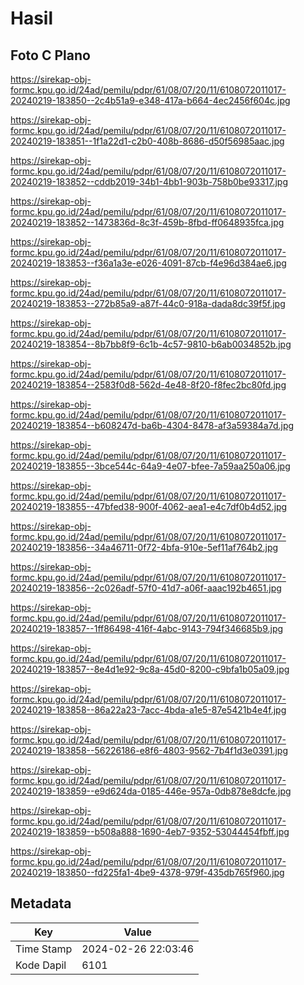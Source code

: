 # Hasil

## Foto C Plano

https://sirekap-obj-formc.kpu.go.id/24ad/pemilu/pdpr/61/08/07/20/11/6108072011017-20240219-183850--2c4b51a9-e348-417a-b664-4ec2456f604c.jpg

https://sirekap-obj-formc.kpu.go.id/24ad/pemilu/pdpr/61/08/07/20/11/6108072011017-20240219-183851--1f1a22d1-c2b0-408b-8686-d50f56985aac.jpg

https://sirekap-obj-formc.kpu.go.id/24ad/pemilu/pdpr/61/08/07/20/11/6108072011017-20240219-183852--cddb2019-34b1-4bb1-903b-758b0be93317.jpg

https://sirekap-obj-formc.kpu.go.id/24ad/pemilu/pdpr/61/08/07/20/11/6108072011017-20240219-183852--1473836d-8c3f-459b-8fbd-ff0648935fca.jpg

https://sirekap-obj-formc.kpu.go.id/24ad/pemilu/pdpr/61/08/07/20/11/6108072011017-20240219-183853--f36a1a3e-e026-4091-87cb-f4e96d384ae6.jpg

https://sirekap-obj-formc.kpu.go.id/24ad/pemilu/pdpr/61/08/07/20/11/6108072011017-20240219-183853--272b85a9-a87f-44c0-918a-dada8dc39f5f.jpg

https://sirekap-obj-formc.kpu.go.id/24ad/pemilu/pdpr/61/08/07/20/11/6108072011017-20240219-183854--8b7bb8f9-6c1b-4c57-9810-b6ab0034852b.jpg

https://sirekap-obj-formc.kpu.go.id/24ad/pemilu/pdpr/61/08/07/20/11/6108072011017-20240219-183854--2583f0d8-562d-4e48-8f20-f8fec2bc80fd.jpg

https://sirekap-obj-formc.kpu.go.id/24ad/pemilu/pdpr/61/08/07/20/11/6108072011017-20240219-183854--b608247d-ba6b-4304-8478-af3a59384a7d.jpg

https://sirekap-obj-formc.kpu.go.id/24ad/pemilu/pdpr/61/08/07/20/11/6108072011017-20240219-183855--3bce544c-64a9-4e07-bfee-7a59aa250a06.jpg

https://sirekap-obj-formc.kpu.go.id/24ad/pemilu/pdpr/61/08/07/20/11/6108072011017-20240219-183855--47bfed38-900f-4062-aea1-e4c7df0b4d52.jpg

https://sirekap-obj-formc.kpu.go.id/24ad/pemilu/pdpr/61/08/07/20/11/6108072011017-20240219-183856--34a46711-0f72-4bfa-910e-5ef11af764b2.jpg

https://sirekap-obj-formc.kpu.go.id/24ad/pemilu/pdpr/61/08/07/20/11/6108072011017-20240219-183856--2c026adf-57f0-41d7-a06f-aaac192b4651.jpg

https://sirekap-obj-formc.kpu.go.id/24ad/pemilu/pdpr/61/08/07/20/11/6108072011017-20240219-183857--1ff86498-416f-4abc-9143-794f346685b9.jpg

https://sirekap-obj-formc.kpu.go.id/24ad/pemilu/pdpr/61/08/07/20/11/6108072011017-20240219-183857--8e4d1e92-9c8a-45d0-8200-c9bfa1b05a09.jpg

https://sirekap-obj-formc.kpu.go.id/24ad/pemilu/pdpr/61/08/07/20/11/6108072011017-20240219-183858--86a22a23-7acc-4bda-a1e5-87e5421b4e4f.jpg

https://sirekap-obj-formc.kpu.go.id/24ad/pemilu/pdpr/61/08/07/20/11/6108072011017-20240219-183858--56226186-e8f6-4803-9562-7b4f1d3e0391.jpg

https://sirekap-obj-formc.kpu.go.id/24ad/pemilu/pdpr/61/08/07/20/11/6108072011017-20240219-183859--e9d624da-0185-446e-957a-0db878e8dcfe.jpg

https://sirekap-obj-formc.kpu.go.id/24ad/pemilu/pdpr/61/08/07/20/11/6108072011017-20240219-183859--b508a888-1690-4eb7-9352-53044454fbff.jpg

https://sirekap-obj-formc.kpu.go.id/24ad/pemilu/pdpr/61/08/07/20/11/6108072011017-20240219-183850--fd225fa1-4be9-4378-979f-435db765f960.jpg


## Metadata

| Key        | Value               |
| ---------- | ------------------- |
| Time Stamp | 2024-02-26 22:03:46 |
| Kode Dapil | 6101                |



